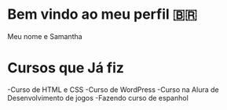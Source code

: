 # Bem vindo ao meu perfil 🇧🇷

Meu nome e Samantha 

# Cursos que Já fiz
-Curso de HTML e CSS 
-Curso de WordPress
-Curso na Alura de Desenvolvimento de jogos
-Fazendo curso de espanhol
